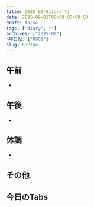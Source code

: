 ```yaml
---
title: 2025-09-01[draft]
date: 2025-09-01T00:00:00+09:00
draft: false
tags: ["diary", ""]
archives: ["2025-09"]
n年日記: ["0901"]
slug: 632144
---
```

## 午前
- 
## 午後
- 
## 体調
- 
## その他
## 今日のTabs